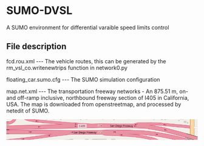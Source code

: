 # SUMO-DVSL
A SUMO environment for differential varaible speed limits control

## File description
fcd.rou.xml --- The vehicle routes, this can be generated by the rm_vsl_co.writenewtrips function in network0.py

floating_car.sumo.cfg --- The SUMO simulation configuration

map.net.xml --- The transportation freeway networks - An 875.51 m, on- and off-ramp inclusive, northbound freeway section of I405 in California, USA. The map is downloaded from openstreetmap, and processed by netedit of SUMO.

![The road map](https://github.com/Kaimaoge/SUMO-DVSL/blob/master/osmnew.png)
